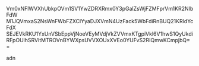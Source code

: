 Vm0xNFlWVXhUbkpOVm1SV1YwZDRXRmx0Y3pGalZsWjFZMFprVm1KR2NIbFdW
M1JQVmxaS2NsWnFWbFZXClYyaDJXVmN4UzFack5WbFdiRnBUQ21KRldYcFdX
SEJEVkRKU1YxUnVSbEppVjNoeVEyMVdjVkZVVmxKTgpiVkl6V1hwS1QyUkdi
RFpOUlhSRVltMTROVnBYWXpsUVVXOUxXVEo0YUFvS2RIQmwKCmpjbQ==

adn